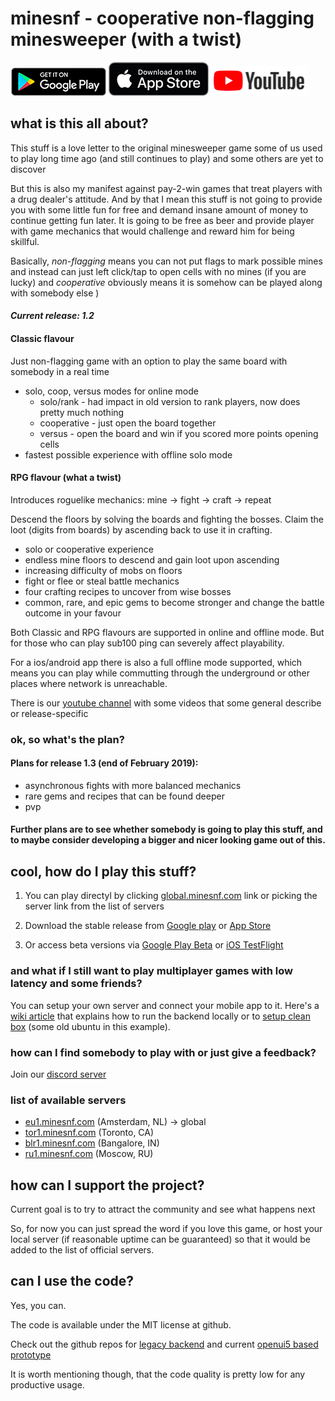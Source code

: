 # minesnf - cooperative non-flagging minesweeper (with a twist)

[![Google Play](./gplay.png)](https://play.google.com/store/apps/details?id=com.minesnf.openui5)
[![App Store](./appstr.png)](https://itunes.apple.com/app/id1448244535)
[![Youtube Channel](./ytb.png)](https://www.youtube.com/channel/UCEvqfPKGtfqfyeMCnw7B_zA)

## what is this all about?
This stuff is a love letter to the original minesweeper game some of us used to play long time ago (and still continues to play) and some others are yet to discover

But this is also my manifest against pay-2-win games that treat players with a drug dealer's attitude. And by that I mean this stuff is not going to provide you with some little fun for free and demand insane amount of money to continue getting fun later. It is going to be free as beer and provide player with game mechanics that would challenge and reward him for being skillful.

Basically, *non-flagging* means you can not put flags to mark possible mines and instead can just left click/tap to open cells with no mines (if you are lucky) and  *cooperative* obviously means it is somehow can be played along with somebody else )

#### ***Current release: 1.2***

#### Classic flavour
Just non-flagging game with an option to play the same board with somebody in a real time
- solo, coop, versus modes for online mode
    -  solo/rank - had impact in old version to rank players, now does pretty much nothing 
    -  cooperative - just open the board together
    -  versus - open the board and win if you scored more points opening cells
- fastest possible experience with offline solo mode

#### RPG flavour (what a twist)
Introduces roguelike mechanics: mine -> fight -> craft -> repeat

Descend the floors by solving the boards and fighting the bosses. Claim the loot (digits from boards) by ascending back to use it in crafting.

- solo or cooperative experience
- endless mine floors to descend and gain loot upon ascending
- increasing difficulty of mobs on floors
- fight or flee or steal battle mechanics
- four crafting recipes to uncover from wise bosses
- common, rare, and epic gems to become stronger and change the battle outcome in your favour


Both Classic and RPG flavours are supported in online and offline mode.
But for those who can play sub100 ping can severely affect playability.

For a ios/android app there is also a full offline mode supported, which means you can play while commutting through the underground or other places where network is unreachable.

There is our [youtube channel](https://www.youtube.com/channel/UCEvqfPKGtfqfyeMCnw7B_zA) with some videos that some general describe or release-specific

### ok, so what's the plan?

#### Plans for release 1.3 (end of February 2019):
- asynchronous fights with more balanced mechanics
- rare gems and recipes that can be found deeper
- pvp

#### Further plans are to see whether somebody is going to play this stuff, and to maybe consider developing a bigger and nicer looking game out of this.

## cool, how do I play this stuff?

1. You can play directyl by clicking [global.minesnf.com](http://global.minesnf.com/ui5) link or picking the server link from the list of servers

2. Download the stable release from [Google play](https://play.google.com/store/apps/details?id=com.minesnf.openui5) or [App Store](https://itunes.apple.com/app/id1448244535)

3. Or access beta versions via [Google Play Beta](https://play.google.com/apps/testing/com.minesnf.openui5) or [iOS TestFlight](https://testflight.apple.com/join/wORyXZqw) 

### and what if I still want to play multiplayer games with low latency and some friends? ###
You can setup your own server and connect your mobile app to it. Here's a [wiki article](https://github.com/myakinkii/minesNF/wiki/Run-backend-locally) that explains how to run the backend locally or to [setup clean box](https://github.com/myakinkii/minesNF/wiki/Run-own-backend) (some old ubuntu in this example).

### how can I find somebody to play with or just give a feedback?
Join our [discord server](https://discord.gg/uWnVeZE)

### list of available servers
* [eu1.minesnf.com](http://eu1.minesnf.com/ui5) (Amsterdam, NL) -> global
* [tor1.minesnf.com](http://tor1.minesnf.com/ui5) (Toronto, CA)
* [blr1.minesnf.com](http://blr1.minesnf.com/ui5) (Bangalore, IN)
* [ru1.minesnf.com](http://ru1.minesnf.com/ui5) (Moscow, RU)

## how can I support the project?

Current goal is to try to attract the community and see what happens next 

So, for now you can just spread the word if you love this game, or host your local server (if reasonable uptime can be guaranteed) so that it would be added to the list of official servers.

## can I use the code?
Yes, you can. 

The code is available under the MIT license at github.

Check out the github repos for [legacy backend](https://github.com/myakinkii/minesNF) and current [openui5 based prototype](https://github.com/myakinkii/ui5client)

It is worth mentioning though, that the code quality is pretty low for any productive usage.

